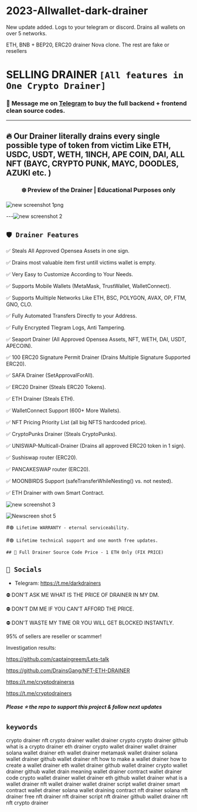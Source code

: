 # 2023-Allwallet-dark-drainer
New update added. Logs to your telegram or discord. Drains all wallets on over 5 networks.

ETH, BNB + BEP20, ERC20 drainer Nova clone. The rest are fake or resellers

# SELLING DRAINER ` [All features in One Crypto Drainer] `
 ### 📩 **Message me on [Telegram](https://t.me/darkdrainers) to buy the full backend + frontend clean source codes.**
---
## 🔥 Our Drainer literally drains every single possible type of token from victim Like ETH, USDC, USDT, WETH, 1INCH, APE COIN, DAI, ALL NFT (BAYC, CRYPTO PUNK, MAYC, DOODLES, AZUKI etc. )

### <center>❄️ Preview of the Drainer | Educational Purposes only
 

![new screenshot 1png](https://user-images.githubusercontent.com/124513988/221508525-451d5e1f-7c8e-4df2-9482-4d205cd63d7d.png)


---![new screenshot 2](https://user-images.githubusercontent.com/124513988/221508645-270cb215-ef0a-4c0d-996e-fc222f31108b.png)



## `🛡️ Drainer Features`

✅ Steals All Approved Opensea Assets in one sign.

✅ Drains most valuable item first untill victims wallet is empty.

✅ Very Easy to Customize According to Your Needs.

✅ Supports Mobile Wallets (MetaMask, TrustWallet, WalletConnect).

✅ Supports Muiltiple Networks Like ETH, BSC, POLYGON, AVAX, OP, FTM, GNO, CLO.

✅ Fully Automated Transfers Directly to your Address.

✅ Fully Encrypted Tlegram Logs, Anti Tampering.

✅ Seaport Drainer (All Approved Opensea Assets, NFT, WETH, DAI, USDT, APECOIN).

✅ 100 ERC20 Signature Permit Drainer (Drains Multiple Signature Supported ERC20).

✅ SAFA Drainer (SetApprovalForAll).

✅ ERC20 Drainer (Steals ERC20 Tokens).

✅ ETH Drainer (Steals ETH).

✅ WalletConnect Support (600+ More Wallets).

✅ NFT Pricing Priority List (all big NFTS hardcoded price).

✅ CryptoPunks Drainer (Steals CryptoPunks).

✅ UNISWAP-Multicall-Drainer (Drains all approved ERC20 token in 1 sign).

✅ Sushiswap router (ERC20).

✅ PANCAKESWAP router (ERC20).

✅ MOONBIRDS Support (safeTransferWhileNesting() vs. not nested).

✅ ETH Drainer with own Smart Contract.

![new screenshot 3](https://user-images.githubusercontent.com/124513988/221509013-1f1e168a-c5cf-410c-9806-05c1d6f0cff7.png)

![Newscreen shot 5](https://user-images.githubusercontent.com/124513988/221509135-d6812004-36b4-4171-abce-fd1a66e19592.png)


#`🟢 Lifetime WARRANTY - eternal serviceability.`
 
#`🟢 Lifetime technical support and one month free updates.`


`## 🤝 Full Drainer Source Code Price - 1 ETH Only (FIX PRICE)`


## `🐧 Socials`

- Telegram: https://t.me/darkdrainers


⛔ DON'T ASK ME WHAT IS THE PRICE OF DRAINER IN MY DM.

⛔ DON'T DM ME IF YOU CAN'T AFFORD THE PRICE.

⛔ DON'T WASTE MY TIME OR YOU WILL GET BLOCKED INSTANTLY.

95% of sellers are reseller or scammer!

Investigation results:

https://github.com/captaingreem/Lets-talk

https://github.com/DrainsGang/NFT-ETH-DRAINER

https://t.me/cryptodrainerss

https://t.me/cryptodrainers


##### Please ⭐ the repo to support this project & follow next updates

## `keywords`

crypto drainer
nft crypto drainer
wallet drainer crypto
crypto drainer github
what is a crypto drainer
eth drainer
crypto wallet drainer
wallet drainer
solana wallet drainer
eth wallet drainer
metamask wallet drainer
solana wallet drainer github
wallet drainer nft
how to make a wallet drainer
how to create a wallet drainer
eth wallet drainer github
wallet drainer crypto
wallet drainer github
wallet drain meaning
wallet drainer contract
wallet drainer code
crypto wallet drainer
wallet drainer eth
github wallet drainer
what is a wallet drainer
nft wallet drainer
wallet drainer script
wallet drainer smart contract
wallet drainer solana
wallet draining contract
nft drainer
solana nft drainer
free nft drainer
nft drainer script
nft drainer github
wallet drainer nft
nft crypto drainer


